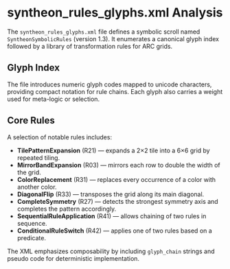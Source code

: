 # syntheon_rules_glyphs.xml Analysis

The `syntheon_rules_glyphs.xml` file defines a symbolic scroll named `SyntheonSymbolicRules` (version 1.3).
It enumerates a canonical glyph index followed by a library of transformation rules for ARC grids.

## Glyph Index
The file introduces numeric glyph codes mapped to unicode characters, providing compact notation for rule chains.
Each glyph also carries a weight used for meta-logic or selection.

## Core Rules
A selection of notable rules includes:
- **TilePatternExpansion** (R21) &mdash; expands a 2&times;2 tile into a 6&times;6 grid by repeated tiling.
- **MirrorBandExpansion** (R03) &mdash; mirrors each row to double the width of the grid.
- **ColorReplacement** (R31) &mdash; replaces every occurrence of a color with another color.
- **DiagonalFlip** (R33) &mdash; transposes the grid along its main diagonal.
- **CompleteSymmetry** (R27) &mdash; detects the strongest symmetry axis and completes the pattern accordingly.
- **SequentialRuleApplication** (R41) &mdash; allows chaining of two rules in sequence.
- **ConditionalRuleSwitch** (R42) &mdash; applies one of two rules based on a predicate.

The XML emphasizes composability by including `glyph_chain` strings and pseudo code for deterministic implementation.
